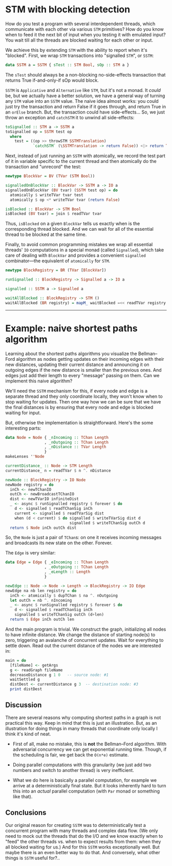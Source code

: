 STM with blocking detection
===========================

How do you test a program with several interdependent threads, which
communicate with each other via various `STM` primitives?  How do you
know when to feed it the next bit of input when you testing it with
emulated input?  You wait till all the threads are blocked waiting for
each other or input.

We achieve this by extending `STM` with the ability to report when
it's "blocked". First, we wrap `STM` transactions into "signalled
`STM`", or `SSTM`:

``` haskell
data SSTM a = SSTM { sTest :: STM Bool, sOp :: STM a }
```

The `sTest` should always be a non-blocking no-side-effects
transaction that returns True if-and-only-if sOp would block.

`SSTM` is `Applicative` and `Alternative` like `STM`, but it's not a
monad. It _could_ be, but we actually have a better solution, we have
a general way of turning any `STM` value into an `SSTM` value. The
naive idea almost works: you could just try the transaction and return
False if it goes through, and return True in an `orElse` branch. But,
the transaction could have side-effects... So, we just throw an
exception and `catchSTM` it to unwind all side-effects:


``` haskell
toSignalled :: STM a -> SSTM a
toSignalled op = SSTM test op
  where
    test = ((op >> throwSTM SSTMTranslation)
            `catchSTM` (\SSTMTranslation -> return False)) <|> return True
```


Next, instead of just running an `SSTM` with atomically, we record
the test part of it in variable specific to the current thread and
then atomically do the transaction and "unrecord" the test:

``` haskell
newtype BlockVar = BV (TVar (STM Bool))

signalledOnBlockVar :: BlockVar -> SSTM a -> IO a
signalledOnBlockVar (BV tvar) (SSTM test op) = do
  atomically $ writeTVar tvar test
  atomically $ op <* writeTVar tvar (return False)

isBlocked :: BlockVar -> STM Bool
isBlocked (BV tvar) = join $ readTVar tvar
```

Thus, `isBlocked` on a given `BlockVar` tells us exactly when is the
corresponding thread blocked. And we can wait for all of the essential
thread to be blocked at the same time.

Finally, to avoid common programming mistakes we wrap all essential
threads' `IO` computations in a special monad (called `Signalled`),
which take care of dealing with `BlockVar` and provides a convenient
`signalled` combinator—the equivalent of `atomically` for `STM`.

``` haskell
newtype BlockRegistry = BR (TVar [BlockVar])

runSignalled :: BlockRegistry -> Signalled a -> IO a

signalled :: SSTM a -> Signalled a

waitAllBlocked :: BlockRegistry -> STM ()
waitAllBlocked (BR registry) = mapM_ waitBlocked =<< readTVar registry
```

* * *


Example: naive shortest paths algorithm
=======================================

Learning about the shortest paths algorithms you visualize the
Bellman–Ford algorithm as nodes getting updates on their incoming
edges with their new distances, updating their current distance and
announcing it on outgoing edges if the new distance is smaller than
the previous ones. And edges just add their length to every "message"
passing on them. Can we implement this naive algorithm?

We'll need the `SSTM` mechanism for this, if every node and edge is a
separate thread and they only coordinate locally, they won't know when
to stop waiting for updates. Then one way how we can be sure that we
have the final distances is by ensuring that every node and edge is
blocked waiting for input.

But, otherwise the implementation is straightforward. Here's the
some interesting parts:

``` haskell
data Node = Node { _nIncoming :: TChan Length
                 , _nOutgoing :: TChan Length
                 , _nDistance :: TVar Length
                 }
makeLenses ''Node

currentDistance_ :: Node -> STM Length
currentDistance_ n = readTVar $ n ^. nDistance

newNode :: BlockRegistry -> IO Node
newNode registry = do
  inCh <- newTChanIO
  outCh <- newBroadcastTChanIO
  dist <- newTVarIO infiniteDist
  _ <- async $ runSignalled registry $ forever $ do
    d <- signalled $ readTChanSig inCh
    current <- signalled $ readTVarSig dist
    when (d < current) $ do signalled $ writeTVarSig dist d
                            signalled $ writeTChanSig outCh d
  return $ Node inCh outCh dist
```

So, the `Node` is just a pair of `TChan`s: on one it receives
incoming messages and broadcasts its new state on the other. Forever.

The `Edge` is very similar:

``` haskell
data Edge = Edge { _eIncoming :: TChan Length
                 , _eOutgoing :: TChan Length
                 , _eLength :: Length
                 }

newEdge :: Node -> Node -> Length -> BlockRegistry -> IO Edge
newEdge na nb len registry = do
  inCh <- atomically $ dupTChan $ na ^. nOutgoing
  let outCh = nb ^. nIncoming
  _ <- async $ runSignalled registry $ forever $ do
    d <- signalled $ readTChanSig inCh
    signalled $ writeTChanSig outCh (d+len)
  return $ Edge inCh outCh len
```

And the main program is trivial. We construct the graph, initializing
all nodes to have infinite distance. We change the distance of
starting node(s) to zero, triggering an avalanche of concurrent
updates. Wait for everything to settle down. Read out the current
distance of the nodes we are interested in:

``` haskell
main = do
  [fileName] <- getArgs
  g <- readGraph fileName
  decreaseDistance g 1 0   -- source node: #1
  waitSettled g
  distDest <- currentDistance g 3  -- destination node: #3
  print distDest
```

Discussion
----------

There are several reasons why computing shortest paths in a graph is
not practical this way. Keep in mind that this is just an
illustration. But, as an illustration for doing things in many
threads that coordinate only locally I think it's kind of neat.

*   First of all, make no mistake, this is __not__ the Bellman–Ford
    algorithm. With adversarial concurrency we can get exponential
    running time. Though, if the scheduling is fair, we get back the
    `O(n*e)` estimate.

*   Doing parallel computations with this granularity (we just add two
    numbers and switch to another thread) is very inefficient.

*   What we do here is basically a parallel computation, for example
    we arrive at a deterministically final state. But it looks
    inherently hard to turn this into an _actual_ parallel computation
    (with `Par` monad or something like that).

Conclusions
-----------

Our original reason for creating `SSTM` was to deterministically test
a concurrent program with many threads and complex data flow. (We only
need to mock out the threads that do the I/O and we know exactly when
to "feed" the other threads vs. when to expect results from them: when
they all blocked waiting for us.)  And for this `SSTM` works
exceptionally well. But maybe there is an even better way to do
that. And conversely, what other things is `SSTM` useful for?..
